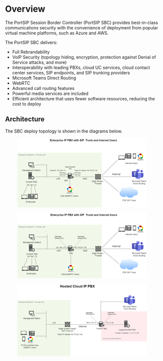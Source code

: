 # Overview

The PortSIP Session Border Controller (PortSIP SBC) provides best-in-class communications security with the convenience of deployment from popular virtual machine platforms, such as Azure and AWS.&#x20;

The PortSIP SBC delivers:

* Full Rebrandability
* VoIP Security (topology hiding, encryption, protection against Denial of Service attacks, and more)
* Interoperability with leading PBXs, cloud UC services, cloud contact center services, SIP endpoints, and SIP trunking providers
* Microsoft Teams Direct Routing
* WebRTC
* Advanced call routing features
* Powerful media services are included
* Efficient architecture that uses fewer software resources, reducing the cost to deploy

## Architecture

The SBC deploy topology is shown in the diagrams below.

<figure><img src="../../.gitbook/assets/enterprise_pbx_sbc1.drawio.png" alt=""><figcaption></figcaption></figure>



<figure><img src="../../.gitbook/assets/enterprise_pbx_sbc.drawio.png" alt=""><figcaption></figcaption></figure>



<figure><img src="../../.gitbook/assets/hosted_pbx_sbc.drawio.png" alt=""><figcaption></figcaption></figure>
